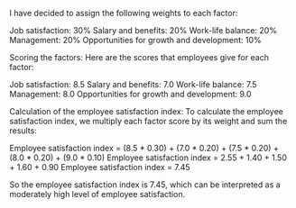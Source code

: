 I have decided to assign the following weights to each factor:

Job satisfaction: 30%
Salary and benefits: 20%
Work-life balance: 20%
Management: 20%
Opportunities for growth and development: 10%

Scoring the factors:
Here are the scores that employees give for each factor:

Job satisfaction: 8.5
Salary and benefits: 7.0
Work-life balance: 7.5
Management: 8.0
Opportunities for growth and development: 9.0

Calculation of the employee satisfaction index:
To calculate the employee satisfaction index, we multiply each factor score by its weight and sum the results:

Employee satisfaction index = (8.5 * 0.30) + (7.0 * 0.20) + (7.5 * 0.20) + (8.0 * 0.20) + (9.0 * 0.10)
Employee satisfaction index = 2.55 + 1.40 + 1.50 + 1.60 + 0.90
Employee satisfaction index = 7.45

So the employee satisfaction index is 7.45, which can be interpreted as a moderately high level of employee satisfaction.
